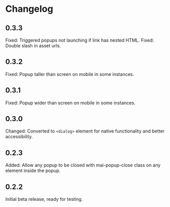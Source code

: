 # Changelog

## 0.3.3
Fixed: Triggered popups not launching if link has nested HTML.
Fixed: Double slash in asset urls.

## 0.3.2
Fixed: Popup taller than screen on mobile in some instances.

## 0.3.1
Fixed: Popup wider than screen on mobile in some instances.

## 0.3.0
Changed: Converted to `<dialog>` element for native functionality and better accessibility.

## 0.2.3
Added: Allow any popup to be closed with mai-popup-close class on any element inside the popup.

## 0.2.2
Initial beta release, ready for testing.
